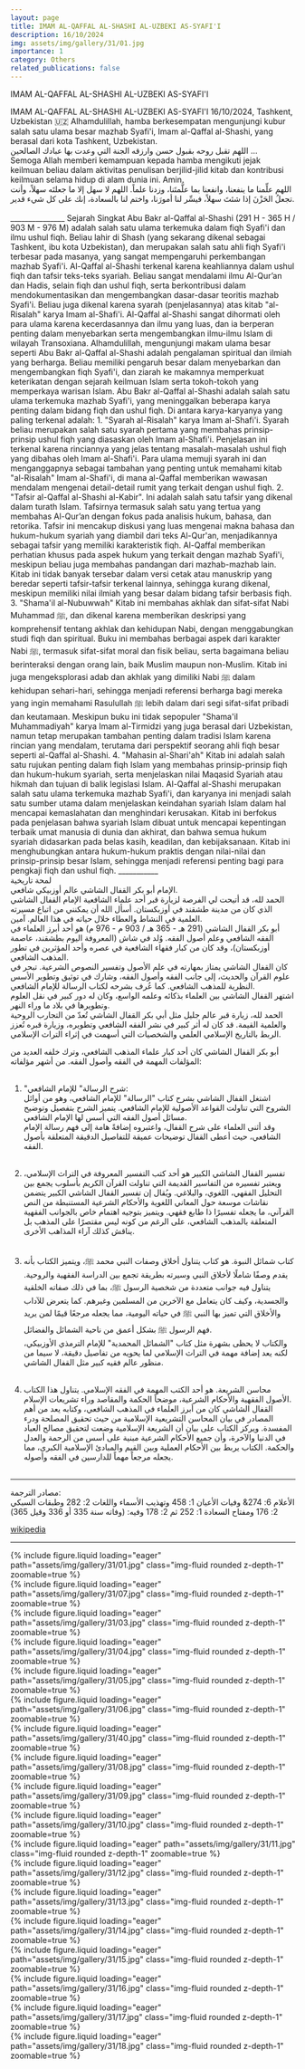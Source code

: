 ```yaml
---
layout: page
title: IMAM AL-QAFFAL AL-SHASHI AL-UZBEKI AS-SYAFI'I
description: 16/10/2024
img: assets/img/gallery/31/01.jpg
importance: 1
category: Others
related_publications: false
---
```


<p class="distill-post-title">IMAM AL-QAFFAL AL-SHASHI AL-UZBEKI AS-SYAFI'I </p>
IMAM AL-QAFFAL AL-SHASHI AL-UZBEKI AS-SYAFI'I 
16/10/2024, Tashkent, Uzbekistan 🇺🇿
Alhamdulillah, hamba berkesempatan mengunjungi kubur salah satu ulama besar mazhab Syafi'i, Imam al-Qaffal al-Shashi, yang berasal dari kota Tashkent, Uzbekistan.

<div class="rtl">
اللهم تقبل روحه بقبول حسن وارزقه الجنة التي وعدت بها عبادك الصالحين ... 
</div> 
Semoga Allah memberi kemampuan kepada hamba  mengikuti jejak keilmuan beliau dalam aktivitas penulisan berjilid-jilid kitab  dan kontribusi keilmuan selama hidup di alam dunia ini. Amin.
<div class="rtl">
اللهم علِّمنا ما ينفعنا، وانفعنا بما علَّمتَنا، وزدنا علماً. اللهم لا سهل إلا ما جعلتَه سهلاً، وأنت تجعلُ الحَزْنَ إذا شئتَ سهلاً، فيسِّر لنا أمورَنا، واختم لنا بالسعادة، إنك على كل شيء قدير.<br><br></div>
_______________
Sejarah Singkat
Abu Bakr al-Qaffal al-Shashi (291 H - 365 H / 903 M - 976 M) adalah salah satu ulama terkemuka dalam fiqh Syafi'i dan ilmu ushul fiqh. Beliau lahir di Shash (yang sekarang dikenal sebagai Tashkent, ibu kota Uzbekistan), dan merupakan salah satu ahli fiqh Syafi'i terbesar pada masanya, yang sangat mempengaruhi perkembangan mazhab Syafi'i.
Al-Qaffal al-Shashi terkenal karena keahliannya dalam ushul fiqh dan tafsir teks-teks syariah. Beliau sangat mendalami ilmu Al-Qur’an dan Hadis, selain fiqh dan ushul fiqh, serta berkontribusi dalam mendokumentasikan dan mengembangkan dasar-dasar teoritis mazhab Syafi'i. Beliau juga dikenal karena syarah (penjelasannya) atas kitab "al-Risalah" karya Imam al-Shafi'i.
Al-Qaffal al-Shashi sangat dihormati oleh para ulama karena kecerdasannya dan ilmu yang luas, dan ia berperan penting dalam menyebarkan serta mengembangkan ilmu-ilmu Islam di wilayah Transoxiana.
Alhamdulillah, mengunjungi makam ulama besar seperti Abu Bakr al-Qaffal al-Shashi adalah pengalaman spiritual dan ilmiah yang berharga. Beliau memiliki pengaruh besar dalam menyebarkan dan mengembangkan fiqh Syafi'i, dan ziarah ke makamnya memperkuat keterikatan dengan sejarah keilmuan Islam serta tokoh-tokoh yang memperkaya warisan Islam.
Abu Bakr al-Qaffal al-Shashi adalah salah satu ulama terkemuka mazhab Syafi'i, yang meninggalkan beberapa karya penting dalam bidang fiqh dan ushul fiqh. Di antara karya-karyanya yang paling terkenal adalah:
1. "Syarah al-Risalah" karya Imam al-Shafi'i.
Syarah beliau merupakan salah satu syarah pertama yang membahas prinsip-prinsip ushul fiqh yang diasaskan oleh Imam al-Shafi'i. Penjelasan ini terkenal karena rinciannya yang jelas tentang masalah-masalah ushul fiqh yang dibahas oleh Imam al-Shafi'i.
Para ulama memuji syarah ini dan menganggapnya sebagai tambahan yang penting untuk memahami kitab "al-Risalah" Imam al-Shafi'i, di mana al-Qaffal memberikan wawasan mendalam mengenai detail-detail rumit yang terkait dengan ushul fiqh.
2. "Tafsir al-Qaffal al-Shashi al-Kabir".
Ini adalah salah satu tafsir yang dikenal dalam turath Islam. Tafsirnya termasuk salah satu yang tertua yang membahas Al-Qur’an dengan fokus pada analisis hukum, bahasa, dan retorika. Tafsir ini mencakup diskusi yang luas mengenai makna bahasa dan hukum-hukum syariah yang diambil dari teks Al-Qur'an, menjadikannya sebagai tafsir yang memiliki karakteristik fiqh.
Al-Qaffal memberikan perhatian khusus pada aspek hukum yang terkait dengan mazhab Syafi'i, meskipun beliau juga membahas pandangan dari mazhab-mazhab lain.
Kitab ini tidak banyak tersebar dalam versi cetak atau manuskrip yang beredar seperti tafsir-tafsir terkenal lainnya, sehingga kurang dikenal, meskipun memiliki nilai ilmiah yang besar dalam bidang tafsir berbasis fiqh.
3. "Shama'il al-Nubuwwah"
Kitab ini membahas akhlak dan sifat-sifat Nabi Muhammad ﷺ, dan dikenal karena memberikan deskripsi yang komprehensif tentang akhlak dan kehidupan Nabi, dengan menggabungkan studi fiqh dan spiritual. Buku ini membahas berbagai aspek dari karakter Nabi ﷺ, termasuk sifat-sifat moral dan fisik beliau, serta bagaimana beliau berinteraksi dengan orang lain, baik Muslim maupun non-Muslim.
Kitab ini juga mengeksplorasi adab dan akhlak yang dimiliki Nabi ﷺ dalam kehidupan sehari-hari, sehingga menjadi referensi berharga bagi mereka yang ingin memahami Rasulullah ﷺ lebih dalam dari segi sifat-sifat pribadi dan keutamaan.
Meskipun buku ini tidak sepopuler "Shama'il Muhammadiyah" karya Imam al-Tirmidzi yang juga berasal dari Uzbekistan, namun tetap merupakan tambahan penting dalam tradisi Islam karena rincian yang mendalam, terutama dari perspektif seorang ahli fiqh besar seperti al-Qaffal al-Shashi.
4. "Mahasin al-Shari'ah"
Kitab ini adalah salah satu rujukan penting dalam fiqh Islam yang membahas prinsip-prinsip fiqh dan hukum-hukum syariah, serta menjelaskan nilai Maqasid Syariah atau hikmah dan tujuan di balik legislasi Islam.
Al-Qaffal al-Shashi merupakan salah satu ulama terkemuka mazhab Syafi'i, dan karyanya ini menjadi salah satu sumber utama dalam menjelaskan keindahan syariah Islam dalam hal mencapai kemaslahatan dan menghindari kerusakan.
Kitab ini berfokus pada penjelasan bahwa syariah Islam dibuat untuk mencapai kepentingan terbaik umat manusia di dunia dan akhirat, dan bahwa semua hukum syariah didasarkan pada belas kasih, keadilan, dan kebijaksanaan. Kitab ini menghubungkan antara hukum-hukum praktis dengan nilai-nilai dan prinsip-prinsip besar Islam, sehingga menjadi referensi penting bagi para pengkaji fiqh dan ushul fiqh.
___________
<div class="rtl">
لمحة تاريخية
<br>
الإمام أبو بكر القفال الشاشي عالم أوزبيكي شافعي.
<br>
الحمد لله، قد أتيحت لي الفرصة لزيارة قبر أحد علماء الشافعية الإمام القفال الشاشي الذي كان من مدينة طشقند في أوزبكستان. أسأل الله أن يمكنني من اتباع مسيرته العلمية في النشاط والعطاء خلال حياته في هذا العالم. آمين.
<br>
أبو بكر القفال الشاشي (291 هـ - 365 هـ / 903 م - 976 م) هو أحد أبرز العلماء في الفقه الشافعي وعلم أصول الفقه. وُلد في شاش (المعروفة اليوم بطشقند، عاصمة أوزبكستان)، وقد كان من كبار فقهاء الشافعية في عصره وأحد المؤثرين في تطور المذهب الشافعي.
<br>
كان القفال الشاشي يمتاز بمهارته في علم الأصول وتفسير النصوص الشرعية. تبحر في علوم القرآن والحديث، إلى جانب الفقه وأصول الفقه، وشارك في توثيق وتطوير الأسس النظرية للمذهب الشافعي. كما عُرف بشرحه لكتاب الرسالة للإمام الشافعي.
<br>
اشتهر القفال الشاشي بين العلماء بذكائه وعلمه الواسع، وكان له دور كبير في نقل العلوم وتطويرها في بلاد ما وراء النهر.
<br>
الحمد لله، زيارة قبر عالم جليل مثل أبي بكر القفال الشاشي تُعدّ من التجارب الروحية والعلمية القيمة. قد كان له أثر كبير في نشر الفقه الشافعي وتطويره، وزيارة قبره تُعزز الربط بالتاريخ الإسلامي العلمي والشخصيات التي أسهمت في إثراء التراث الإسلامي.
<br>

أبو بكر القفال الشاشي كان أحد كبار علماء المذهب الشافعي، وترك خلفه العديد من المؤلفات المهمة في الفقه وأصول الفقه. من أشهر مؤلفاته:
<br> <br>

1. "شرح الرسالة" للإمام الشافعي:
   <br>
   اشتغل القفال الشاشي بشرح كتاب "الرسالة" للإمام الشافعي، وهو من أوائل الشروح التي تناولت القواعد الأصولية للإمام الشافعي. يتميز الشرح بتفصيل وتوضيح مسائل أصول الفقه التي أسس لها الإمام الشافعي.
   <br>
   وقد أثنى العلماء على شرح القفال، واعتبروه إضافةً هامة إلى فهم رسالة الإمام الشافعي، حيث أعطى القفال توضيحات عميقة للتفاصيل الدقيقة المتعلقة بأصول الفقه.
   <br> <br>

2. تفسير القفال الشاشي الكبير هو أحد كتب التفسير المعروفة في التراث الإسلامي، ويعتبر تفسيره من التفاسير القديمة التي تناولت القرآن الكريم بأسلوب يجمع بين التحليل الفقهي، اللغوي، والبلاغي.
   ويُقال إن تفسير القفال الشاشي الكبير يتضمن نقاشات موسعة حول المعاني اللغوية والأحكام الشرعية المستنبطة من النص القرآني، ما يجعله تفسيرًا ذا طابع فقهي. ويتميز بتوجيه اهتمام خاص بالجوانب الفقهية المتعلقة بالمذهب الشافعي، على الرغم من كونه ليس مقتصرًا على المذهب بل يناقش كذلك آراء المذاهب الأخرى.
   <br> <br>

3. كتاب شمائل النبوة.
   هو كتاب يتناول أخلاق وصفات النبي محمد ﷺ، ويتميز الكتاب بأنه يقدم وصفًا شاملًا لأخلاق النبي وسيرته بطريقة تجمع بين الدراسة الفقهية والروحية. يتناول فيه جوانب متعددة من شخصية الرسول ﷺ، بما في ذلك صفاته الخلقية والجسدية، وكيف كان يتعامل مع الآخرين من المسلمين وغيرهم. كما يتعرض للآداب والأخلاق التي تميز بها النبي ﷺ في حياته اليومية، مما يجعله مرجعًا قيمًا لمن يريد فهم الرسول ﷺ بشكل أعمق من ناحية الشمائل والفضائل.
   <br>
   والكتاب لا يحظى بشهرة مثل كتاب "الشمائل المحمدية" للإمام الترمذي الأوزبيكي، لكنه يعد إضافة مهمة في التراث الإسلامي لما يحويه من تفاصيل دقيقة، لا سيما من منظور عالم فقيه كبير مثل القفال الشاشي.
   <br> <br>

4. محاسن الشريعة.
   هو أحد الكتب المهمة في الفقه الإسلامي. يتناول هذا الكتاب الأصول الفقهية والأحكام الشرعية، موضحاً الحكمة والمقاصد وراء تشريعات الإسلام.
   <br>
   القفال الشاشي كان من أبرز العلماء في المذهب الشافعي، وكتابه يعد من أهم المصادر في بيان المحاسن التشريعية الإسلامية من حيث تحقيق المصلحة ودرء المفسدة. ويركز الكتاب على بيان أن الشريعة الإسلامية وضعت لتحقيق مصالح العباد في الدنيا والآخرة، وأن جميع الأحكام الشرعية مبنية على أسس من الرحمة والعدل والحكمة. الكتاب يربط بين الأحكام العملية وبين القيم والمبادئ الإسلامية الكبرى، مما يجعله مرجعاً مهماً للدارسين في الفقه وأصوله.
   <br><br>

---

مصادر الترجمة:
<br>
الأعلام 6: 274& وفيات الأعيان 1: 458 وتهذيب الأسماء واللغات 2: 282 وطبقات السبكي 2: 176 ومفتاح السعادة 1: 252 ثم 2: 178 وفيه: (وفاته سنة 335 أو 336 وقيل 365)

</div>

[wikipedia](https://ar.m.wikipedia.org/wiki/%D8%A3%D8%A8%D9%88_%D8%A8%D9%83%D8%B1_%D8%A7%D9%84%D9%82%D9%81%D8%A7%D9%84_%D8%A7%D9%84%D8%B4%D8%A7%D8%B4%D9%8A)

---

<div class="row mt-3">
    <div class="col-sm mt-3 mt-md-0">
        {% include figure.liquid loading="eager" path="assets/img/gallery/31/01.jpg" class="img-fluid rounded z-depth-1" zoomable=true %}
    </div>
        <div class="col-sm mt-3 mt-md-0">
        {% include figure.liquid loading="eager" path="assets/img/gallery/31/07.jpg" class="img-fluid rounded z-depth-1" zoomable=true %}
    </div>
    <div class="col-sm mt-3 mt-md-0">
        {% include figure.liquid loading="eager" path="assets/img/gallery/31/03.jpg" class="img-fluid rounded z-depth-1" zoomable=true %}
    </div>
</div>

<div class="row mt-3">
    <div class="col-sm mt-3 mt-md-0">
        {% include figure.liquid loading="eager" path="assets/img/gallery/31/04.jpg" class="img-fluid rounded z-depth-1" zoomable=true %}
    </div>
    <div class="col-sm mt-3 mt-md-0">
        {% include figure.liquid loading="eager" path="assets/img/gallery/31/05.jpg" class="img-fluid rounded z-depth-1" zoomable=true %}
    </div>
    <div class="col-sm mt-3 mt-md-0">
        {% include figure.liquid loading="eager" path="assets/img/gallery/31/06.jpg" class="img-fluid rounded z-depth-1" zoomable=true %}
    </div>
</div>

<div class="row mt-3">
    <div class="col-sm mt-3 mt-md-0">
        {% include figure.liquid loading="eager" path="assets/img/gallery/31/40.jpg" class="img-fluid rounded z-depth-1" zoomable=true %}
    </div>
    <div class="col-sm mt-3 mt-md-0">
        {% include figure.liquid loading="eager" path="assets/img/gallery/31/08.jpg" class="img-fluid rounded z-depth-1" zoomable=true %}
    </div>
    <div class="col-sm mt-3 mt-md-0">
        {% include figure.liquid loading="eager" path="assets/img/gallery/31/09.jpg" class="img-fluid rounded z-depth-1" zoomable=true %}
    </div>
</div>

<div class="row mt-3">
    <div class="col-sm mt-3 mt-md-0">
        {% include figure.liquid loading="eager" path="assets/img/gallery/31/10.jpg" class="img-fluid rounded z-depth-1" zoomable=true %}
    </div>
    <div class="col-sm mt-3 mt-md-0">
        {% include figure.liquid loading="eager" path="assets/img/gallery/31/11.jpg" class="img-fluid rounded z-depth-1" zoomable=true %}
    </div>
    <div class="col-sm mt-3 mt-md-0">
        {% include figure.liquid loading="eager" path="assets/img/gallery/31/12.jpg" class="img-fluid rounded z-depth-1" zoomable=true %}
    </div>
</div>

<div class="row mt-3">
    <div class="col-sm mt-3 mt-md-0">
        {% include figure.liquid loading="eager" path="assets/img/gallery/31/13.jpg" class="img-fluid rounded z-depth-1" zoomable=true %}
    </div>
    <div class="col-sm mt-3 mt-md-0">
        {% include figure.liquid loading="eager" path="assets/img/gallery/31/14.jpg" class="img-fluid rounded z-depth-1" zoomable=true %}
    </div>
    <div class="col-sm mt-3 mt-md-0">
        {% include figure.liquid loading="eager" path="assets/img/gallery/31/15.jpg" class="img-fluid rounded z-depth-1" zoomable=true %}
    </div>
</div>

<div class="row mt-3">
    <div class="col-sm mt-3 mt-md-0">
        {% include figure.liquid loading="eager" path="assets/img/gallery/31/16.jpg" class="img-fluid rounded z-depth-1" zoomable=true %}
    </div>
    <div class="col-sm mt-3 mt-md-0">
        {% include figure.liquid loading="eager" path="assets/img/gallery/31/17.jpg" class="img-fluid rounded z-depth-1" zoomable=true %}
    </div>
    <div class="col-sm mt-3 mt-md-0">
        {% include figure.liquid loading="eager" path="assets/img/gallery/31/18.jpg" class="img-fluid rounded z-depth-1" zoomable=true %}
    </div>
</div>
